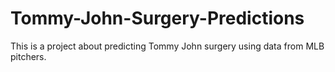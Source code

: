 # Tommy-John-Surgery-Predictions
This is a project about predicting Tommy John surgery using data from MLB pitchers.
